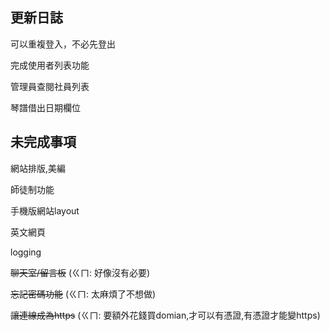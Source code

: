 ## 更新日誌
可以重複登入，不必先登出

完成使用者列表功能

管理員查閱社員列表

琴譜借出日期欄位

## 未完成事項
網站排版,美編

師徒制功能

手機版網站layout

英文網頁

logging

~~聊天室/留言板~~ (ㄍㄇ: 好像沒有必要)

~~忘記密碼功能~~ (ㄍㄇ: 太麻煩了不想做)

~~讓連線成為https~~ (ㄍㄇ: 要額外花錢買domian,才可以有憑證,有憑證才能變https)